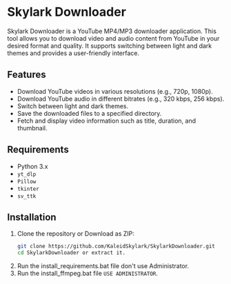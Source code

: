 # Skylark Downloader

Skylark Downloader is a YouTube MP4/MP3 downloader application. This tool allows you to download video and audio content from YouTube in your desired format and quality. It supports switching between light and dark themes and provides a user-friendly interface.

## Features

- Download YouTube videos in various resolutions (e.g., 720p, 1080p).
- Download YouTube audio in different bitrates (e.g., 320 kbps, 256 kbps).
- Switch between light and dark themes.
- Save the downloaded files to a specified directory.
- Fetch and display video information such as title, duration, and thumbnail.

## Requirements

- Python 3.x
- `yt_dlp`
- `Pillow`
- `tkinter`
- `sv_ttk`

## Installation

1. Clone the repository or Download as ZIP:
   ```bash
   git clone https://github.com/KaleidSkylark/SkylarkDownloader.git
   cd SkylarkDownloader or extract it.
2. Run the install_requirements.bat file don't use Administrator.
3. Run the install_ffmpeg.bat file ```USE ADMINISTRATOR```.
